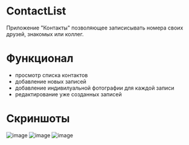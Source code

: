 # ContactList
Приложение "Контакты" позволяющее записисывать номера своих друзей, знакомых или коллег.
# Функционал
 - просмотр списка контактов
 - добавление новых записей
 - добавление индивилуальной фотографии для каждой записи
 - редактирование уже созданных записей
# Скриншоты
![image](https://user-images.githubusercontent.com/98954434/176453059-48c631ff-9b42-43f4-9454-558cddab3d6e.png)
![image](https://user-images.githubusercontent.com/98954434/176454674-847da7b8-f092-4767-bea4-f67be833752a.png)
![image](https://user-images.githubusercontent.com/98954434/176454760-fefb1522-c8fb-443a-b8e4-d338cf6afe0a.png)
